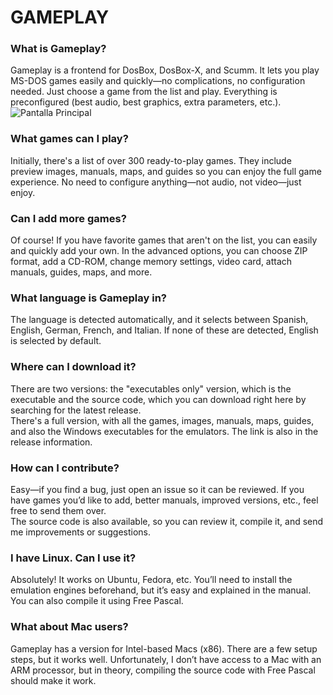 # GAMEPLAY
### What is Gameplay?
Gameplay is a frontend for DosBox, DosBox-X, and Scumm. It lets you play MS-DOS games easily and quickly—no complications, no configuration needed. Just choose a game from the list and play. Everything is preconfigured (best audio, best graphics, extra parameters, etc.).<br>
![Pantalla Principal](https://i.ibb.co/dwPpGrF0/gameplay.jpg)
### What games can I play?
Initially, there's a list of over 300 ready-to-play games. They include preview images, manuals, maps, and guides so you can enjoy the full game experience. No need to configure anything—not audio, not video—just enjoy.
### Can I add more games?
Of course! If you have favorite games that aren't on the list, you can easily and quickly add your own. In the advanced options, you can choose ZIP format, add a CD-ROM, change memory settings, video card, attach manuals, guides, maps, and more.
### What language is Gameplay in?
The language is detected automatically, and it selects between Spanish, English, German, French, and Italian. If none of these are detected, English is selected by default.
### Where can I download it?
There are two versions: the "executables only" version, which is the executable and the source code, which you can download right here by searching for the latest release. <br>
There's a full version, with all the games, images, manuals, maps, guides, and also the Windows executables for the emulators. The link is also in the release information.
### How can I contribute?
Easy—if you find a bug, just open an issue so it can be reviewed.
If you have games you’d like to add, better manuals, improved versions, etc., feel free to send them over.<br>
The source code is also available, so you can review it, compile it, and send me improvements or suggestions.
### I have Linux. Can I use it?
Absolutely! It works on Ubuntu, Fedora, etc. You’ll need to install the emulation engines beforehand, but it’s easy and explained in the manual. You can also compile it using Free Pascal.
### What about Mac users?
Gameplay has a version for Intel-based Macs (x86). There are a few setup steps, but it works well. Unfortunately, I don’t have access to a Mac with an ARM processor, but in theory, compiling the source code with Free Pascal should make it work.
